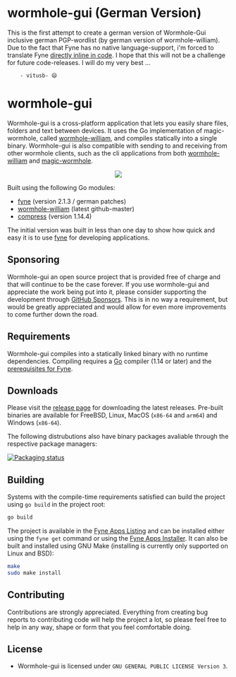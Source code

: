 # wormhole-gui (German Version)

This is the first attempt to create a german version of Wormhole-Gui inclusive german PGP-wordlist (by german version of wormhole-william). Due to the fact that Fyne has no native language-support, i'm forced to translate Fyne [directly inline in code](https://github.com/vitusb/fyne/tree/master/german). I hope that this will not be a challenge for future code-releases. I will do my very best ...

        - vitusb- 😄

# wormhole-gui

Wormhole-gui is a cross-platform application that lets you easily share files, folders and text between devices.
It uses the Go implementation of magic-wormhole, called [wormhole-william](https://github.com/vitusb/wormhole-william), and compiles statically into a single binary. Wormhole-gui is also compatible with sending to and receiving from other wormhole clients, such as the cli applications from both [wormhole-william](https://github.com/vitusb/wormhole-william) and [magic-wormhole](https://github.com/magic-wormhole/magic-wormhole).

<p align="center">
  <img src="internal/assets/screenshot.png" />
</p>

Built using the following Go modules:
- [fyne](https://github.com/fyne-io/fyne) (version 2.1.3 / german patches)
- [wormhole-william](https://github.com/vitusb/wormhole-william) (latest github-master)
- [compress](https://github.com/klauspost/compress) (version 1.14.4)

The initial version was built in less than one day to show how quick and easy it is to use [fyne](https://github.com/fyne-io/fyne) for developing applications.

## Sponsoring

Wormhole-gui an open source project that is provided free of charge and that will continue to be the case forever. If you use wormhole-gui and appreciate the work being put into it, please consider supporting the development through [GitHub Sponsors](https://github.com/sponsors/Jacalz). This is in no way a requirement, but would be greatly appreciated and would allow for even more improvements to come further down the road.

## Requirements

Wormhole-gui compiles into a statically linked binary with no runtime dependencies.
Compiling requires a [Go](https://golang.org) compiler (1.14 or later) and the [prerequisites for Fyne](https://developer.fyne.io/started/).

## Downloads

Please visit the [release page](https://github.com/vitusb/wormhole-gui/releases) for downloading the latest releases.
Pre-built binaries are available for FreeBSD, Linux, MacOS (`x86-64` and `arm64`) and Windows (`x86-64`).

The following distrubutions also have binary packages avaliable through the respective package managers:

[![Packaging status](https://repology.org/badge/vertical-allrepos/wormhole-gui.svg)](https://repology.org/project/wormhole-gui/versions)

## Building

Systems with the compile-time requirements satisfied can build the project using `go build` in the project root:
```bash
go build
```

The project is available in the [Fyne Apps Listing](https://apps.fyne.io/apps/wormhole-gui.html) and can be installed either using the `fyne get` command or using the [Fyne Apps Installer](https://apps.fyne.io/apps/io.fyne.apps.html).
It can also be built and installed using GNU Make (installing is currently only supported on Linux and BSD):
```bash
make
sudo make install
```

## Contributing

Contributions are strongly appreciated. Everything from creating bug reports to contributing code will help the project a lot, so please feel free to help in any way, shape or form that you feel comfortable doing.

## License
- Wormhole-gui is licensed under `GNU GENERAL PUBLIC LICENSE Version 3`.
